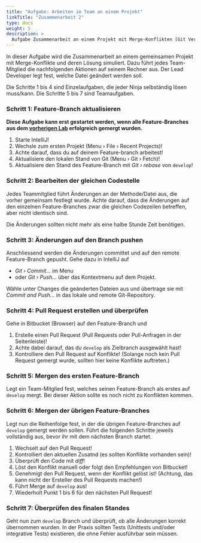 ```yaml
---
title: "Aufgabe: Arbeiten im Team an einem Projekt"
linkTitle: "Zusammenarbeit 2"
type: docs
weight: 5
description: >
  Aufgabe Zusammenarbeit an einem Projekt mit Merge-Konflikten [Git Vertiefung](../../../../docs/git/vertiefung/collaboration)
---
```

In dieser Aufgabe wird die Zusammenarbeit an einem gemeinsamen Projekt mit Merge-Konflikte und deren 
Lösung simuliert. Dazu führt jedes Team-Mitglied die nachfolgenden Aktionen auf seinem Rechner aus. 
Der Lead Developer legt fest, welche Datei geändert werden soll.

Die Schritte 1 bis 4 sind Einzelaufgaben, die jeder Ninja selbständig lösen muss/kann. Die Schritte 
5 bis 7 sind Teamaufgaben. 

### Schritt 1: Feature-Branch aktualisieren
**Diese Aufgabe kann erst gestartet werden, wenn alle Feature-Branches aus dem [vorherigen Lab](../../../labs/git-vertiefung/03_collaboration)
erfolgreich gemergt wurden.**
1. Starte IntelliJ!
2. Wechsle zum ersten Projekt (Menu › File › Recent Projects)!
3. Achte darauf, dass du auf deinem Feature-branch arbeitest!
4. Aktualisiere den lokalen Stand von Git (Menu › Git › Fetch)!
5. Aktualisiere den Stand des Feature-Branch mit *Git › rebase* von `develop`!

### Schritt 2: Bearbeiten der gleichen Codestelle
Jedes Teammitglied führt Änderungen an der Methode/Datei aus, die vorher gemeinsam festlegt wurde. 
Achte darauf, dass die Änderungen auf den einzelnen Feature-Branches zwar die gleichen Codezeilen 
betreffen, aber nicht identisch sind. 

Die Änderungen sollten nicht mehr als eine halbe Stunde Zeit benötigen.

### Schritt 3: Änderungen auf den Branch pushen
Anschliessend werden die Änderungen committet und auf den remote Feature-Branch gepusht. 
Gehe dazu in IntelliJ auf
- *Git › Commit...* im Menu
- oder *Git › Push...* über das Kontextmenu auf dem Projekt.

Wähle unter Changes die geänderten Dateien aus und übertrage sie mit *Commit and Push...* in das 
lokale und remote Git-Repository.

### Schritt 4:  Pull Request erstellen und überprüfen
Gehe in Bitbucket (Browser) auf den Feature-Branch und 
1. Erstelle einen Pull Request (Pull Requests oder Pull-Anfragen in der Seitenleiste)!
2. Achte dabei darauf, das du `develop` als Zielbranch ausgewählt hast!
3. Kontrolliere den Pull Request auf Konflikte!
(Solange noch kein Pull Request gemergt wurde, sollten hier keine Konflikte auftreten.) 


### Schritt 5: Mergen des ersten Feature-Branch
Legt ein Team-Mitglied fest, welches seinen Feature-Branch als erstes auf `develop` mergt. Bei dieser
Aktion sollte es noch nicht zu Konflikten kommen.

### Schritt 6: Mergen der übrigen Feature-Branches
Legt nun die Reihenfolge fest, in der die übrigen Feature-Branches auf `develop` gemergt werden sollen.
Führt die folgenden Schritte jeweils vollständig aus, bevor ihr mit dem nächsten Branch startet.
1. Wechselt auf den Pull Request!
2. Kontrolliert den aktuellen Zusatnd (es sollten Konflikte vorhanden sein)!
3. Überprüft den Code mit *diff*!
4. Löst den Konflikt manuell oder folgt den Empfehlungen von Bitbucket!
5. Genehmigt den Pull Request, wenn der Konflikt gelöst ist! (Achtung, das kann nicht der Ersteller des Pull Requests machen!)
6. Führt Merge auf `develop` aus!
7. Wiederholt Punkt 1 bis 6 für den nächsten Pull Request!

### Schritt 7: Überprüfen des finalen Standes
Geht nun zum `develop` Branch und überprüft, ob alle Änderungen korrekt übernommen wurden. In der Praxis 
sollten Tests (Unittests und/oder integrative Tests) existieren, die ohne Fehler ausführbar sein müssen.